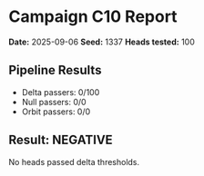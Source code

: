 # Campaign C10 Report

**Date:** 2025-09-06
**Seed:** 1337
**Heads tested:** 100

## Pipeline Results

- Delta passers: 0/100
- Null passers: 0/0
- Orbit passers: 0/0

## Result: NEGATIVE

No heads passed delta thresholds.
